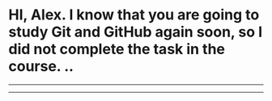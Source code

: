 # HI, Alex. I know that you are going to study Git and GitHub again soon, so **I did not complete the task** in the course. ..
---
---
